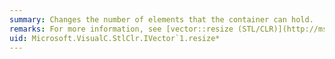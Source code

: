 ```yaml
---
summary: Changes the number of elements that the container can hold.
remarks: For more information, see [vector::resize (STL/CLR)](http://msdn.microsoft.com/library/a3556fbc-67d9-463a-9ffc-cb43ee15657f).
uid: Microsoft.VisualC.StlClr.IVector`1.resize*
---
```

